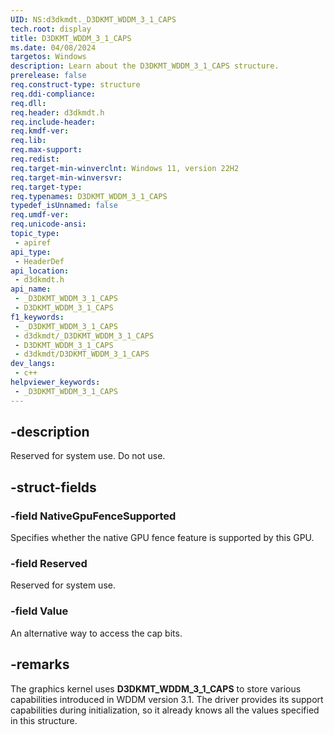 ```yaml
---
UID: NS:d3dkmdt._D3DKMT_WDDM_3_1_CAPS
tech.root: display
title: D3DKMT_WDDM_3_1_CAPS
ms.date: 04/08/2024
targetos: Windows
description: Learn about the D3DKMT_WDDM_3_1_CAPS structure.
prerelease: false
req.construct-type: structure
req.ddi-compliance: 
req.dll: 
req.header: d3dkmdt.h
req.include-header: 
req.kmdf-ver: 
req.lib: 
req.max-support: 
req.redist: 
req.target-min-winverclnt: Windows 11, version 22H2
req.target-min-winversvr: 
req.target-type: 
req.typenames: D3DKMT_WDDM_3_1_CAPS
typedef_isUnnamed: false
req.umdf-ver: 
req.unicode-ansi: 
topic_type:
 - apiref
api_type:
 - HeaderDef
api_location:
 - d3dkmdt.h
api_name:
 - _D3DKMT_WDDM_3_1_CAPS
 - D3DKMT_WDDM_3_1_CAPS
f1_keywords:
 - _D3DKMT_WDDM_3_1_CAPS
 - d3dkmdt/_D3DKMT_WDDM_3_1_CAPS
 - D3DKMT_WDDM_3_1_CAPS
 - d3dkmdt/D3DKMT_WDDM_3_1_CAPS
dev_langs:
 - c++
helpviewer_keywords:
 - _D3DKMT_WDDM_3_1_CAPS
---
```


## -description

Reserved for system use. Do not use.

## -struct-fields

### -field NativeGpuFenceSupported

Specifies whether the native GPU fence feature is supported by this GPU.

### -field Reserved

Reserved for system use.

### -field Value

An alternative way to access the cap bits.

## -remarks

The graphics kernel uses **D3DKMT_WDDM_3_1_CAPS** to store various capabilities introduced in WDDM version 3.1. The driver provides its support capabilities during initialization, so it already knows all the values specified in this structure.
